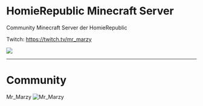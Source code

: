 # HomieRepublic Minecraft Server
Community Minecraft Server der HomieRepublic 

Twitch: https://twitch.tv/mr_marzy

![](https://pa1.narvii.com/6475/d25a68dfb6bd95dd13fac785bd28bf15dc64f5f2_hq.gif)

***
# Community

Mr_Marzy
![Mr_Marzy](https://static-cdn.jtvnw.net/jtv_user_pictures/2da4e7d9-88ec-45e3-8769-300651d15561-profile_image-70x70.png)

